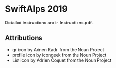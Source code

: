 # SwiftAlps 2019

Detailed instructions are in Instructions.pdf.

## Attributions

* qr icon by Adnen Kadri from the Noun Project
* profile icon by icongeek from the Noun Project
* List icon by Adrien Coquet from the Noun Project
